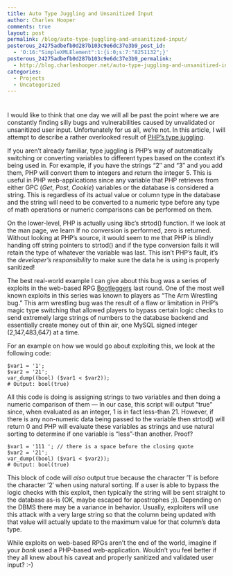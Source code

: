 ```yaml
---
title: Auto Type Juggling and Unsanitized Input
author: Charles Hooper
comments: true
layout: post
permalink: /blog/auto-type-juggling-and-unsanitized-input/
posterous_24275adbefb0d287b103c9e6dc37e3b9_post_id:
  - 'O:16:"SimpleXMLElement":1:{i:0;s:7:"8251132";}'
posterous_24275adbefb0d287b103c9e6dc37e3b9_permalink:
  - http://blog.charleshooper.net/auto-type-juggling-and-unsanitized-input
categories:
  - Projects
  - Uncategorized
---
```

# 

I would like to think that one day we will all be past the point where
we are constantly finding silly bugs and vulnerabilities caused by
unvalidated or unsanitized user input. Unfortunately for us all, we’re
not. In this article, I will attempt to describe a rather overlooked
result of [PHP’s type juggling][1].

 [1]: http://www.php.net/manual/en/language.types.type-juggling.php

If you aren’t already familiar, type juggling is PHP’s way of
automatically switching or converting variables to different types based
on the context it’s being used in. For example, if you have the strings
“2″ and “3″ and you add them, PHP will convert them to integers and
return the integer 5. This is useful in PHP web-applications since any
variable that PHP retrieves from either GPC (*Get*, *Post*, *Cookie*)
variables or the database is considered a string. This is regardless of
its actual value or column type in the database and the string will need
to be converted to a numeric type before any type of math operations or
numeric comparisons can be performed on them.

On the lower-level, PHP is actually using libc’s strtod() function. If
we look at the man page, we learn If no conversion is performed, zero is
returned. Without looking at PHP’s source, it would seem to me that PHP
is blindly handing off string pointers to strtod() and if the type
conversion fails it will retain the type of whatever the variable was
last. This isn’t PHP’s fault, it’s the *developer’s responsibility* to
make sure the data he is using is properly sanitized!

The best real-world example I can give about this bug was a series of
exploits in the web-based RPG [Bootleggers][2] last round. One of the
most well known exploits in this series was known to players as “The Arm
Wrestling bug.” This arm wrestling bug was the result of a flaw or
limitation in PHP’s magic type switching that allowed players to bypass
certain logic checks to send extremely large strings of numbers to the
database backend and essentially create money out of thin air, one MySQL
signed integer (2,147,483,647) at a time.

 [2]: http://www.bootleggers.us/

For an example on how we would go about exploiting this, we look at the
following code:

```
$var1 = '1';
$var2 = '21';
var_dump((bool) ($var1 < $var2));
# Output: bool(true)
```

All this code is doing is assigning strings to two variables and then
doing a numeric comparison of them — In our case, this script will
output “true” since, when evaluated as an integer, 1 is in fact
less-than 21. However, if there is any non-numeric data being passed to
the variable then strtod() will return 0 and PHP will evaluate these
variables as strings and use natural sorting to determine if one
variable is “less”-than another. Proof?

```
$var1 = '111 '; // there is a space before the closing quote
$var2 = '21';
var_dump((bool) ($var1 < $var2));
# Output: bool(true)
```

This block of code will *also* output true because the character ’1′ is
before the character ’2′ when using natural sorting. If a user is able
to bypass the logic checks with this exploit, then typically the string
will be sent straight to the database as-is (OK, maybe escaped for
apostrophes ;)). Depending on the DBMS there may be a variance in
behavior. Usually, exploiters will use this attack with a very large
string so that the column being updated with that value will actually
update to the maximum value for that column’s data type.

While exploits on web-based RPGs aren’t the end of the world, imagine if
your *bank* used a PHP-based web-application. Wouldn’t you feel better
if they all knew about his caveat and properly sanitized and validated
user input? :-)

